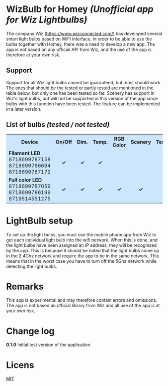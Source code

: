 # WizBulb for Homey *(Unofficial app for Wiz Lightbulbs)*

The company Wiz (https://www.wizconnected.com/) has developed several smart light bulbs based on WiFi interface. In order to be able to use the bulbs together with Homey, there was a need to develop a new app. The app is not based on any official API from Wiz, and the use of the app is therefore at your own risk.

## Support

Support for all Wiz light bulbs cannot be guaranteed, but most should work. The ones that should be the tested or partly tested are mentioned in the table below, but only one has been tested so far. Scenery has support in Wiz's light bulbs, but will not be supported in this version of the app since bulbs with this function have been tested. The feature can be implemented in a later version.

## List of bulbs *(tested / not tested)*
<center><table style="background:#cce6ff">
  <tr>
    <th style="width:150px">Device</th>
    <th  style="width:75px">On/Off</th>
    <th  style="width:75px">Dim.</th>
    <th  style="width:75px">Temp.</th>
    <th  style="width:75px">RGB Color</th>
    <th  style="width:75px">Scenery</th>
    <th  style="width:75px">Tested</th>
  </tr>
  <tr>
    <td><b>Filament LED</b><br>8718699787158<br>8718699786694<br>8718699787172</td>
    <td style="text-align:center"><b>&checkmark;</b></td>
    <td style="text-align:center"><b>&checkmark;</b></td>
    <td style="text-align:center"><b>&checkmark;</b></td>
    <td style="text-align:center"> </td>
    <td style="text-align:center"> </td>
    <td style="text-align:center"><br><b>&checkmark;</b><br>-<br>-</td>
  </tr>
  <tr>
    <td><b>Full color LED</b><br>8718699787059<br>8718699786199<br>8719514551275</td>
    <td style="text-align:center"><b>&checkmark;</b></td>
    <td style="text-align:center"><b>&checkmark;</b></td>
    <td style="text-align:center"><b>&checkmark;</b></td>
    <td style="text-align:center"><b>&checkmark;</b></td>
    <td style="text-align:center"><b>&checkmark;</b></td>
    <td style="text-align:center"><br>-<br>-<br>-</td>
  </tr>
</table></center>

# LightBulb setup
To set up the light bulbs, you must use the mobile phone app from Wiz to get each individual light bulb into the wifi network. When this is done, and the light bulbs have been assigned an IP address, they will be recognized by the app. This is because it should be noted that the light bulbs come up in the 2.4Ghz network and require the app to be in the same network. This means that in the worst case you have to turn off the 5Ghz network while detecting the light bulbs.

# Remarks
This app is experimental and may therefore contain errors and omissions. The app is not based an official library from Wiz and all use of the app is at your own risk.

# Change log

**0.1.0** Initial test version of the application

# Licens
[MIT](https://github.com)

